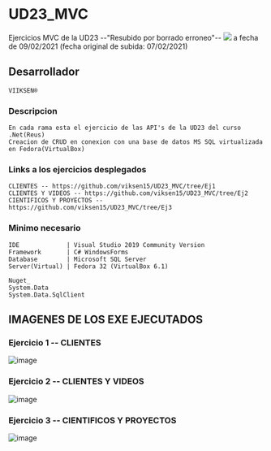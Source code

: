 # UD23_MVC
Ejercicios MVC de la UD23 --"Resubido por borrado erroneo"--
![](https://media.ttmind.com/Media/tech/article_22_8-8-201810-19-28AM.jpg)
a fecha de 09/02/2021 (fecha original de subida: 07/02/2021)

## Desarrollador
``
VIIKSEN®
``
### Descripcion
````
En cada rama esta el ejercicio de las API's de la UD23 del curso .Net(Reus)
Creacion de CRUD en conexion con una base de datos MS SQL virtualizada en Fedora(VirtualBox)
````
### Links a los ejercicios desplegados
````
CLIENTES -- https://github.com/viksen15/UD23_MVC/tree/Ej1
CLIENTES Y VIDEOS -- https://github.com/viksen15/UD23_MVC/tree/Ej2
CIENTIFICOS Y PROYECTOS -- https://github.com/viksen15/UD23_MVC/tree/Ej3
````
### Minimo necesario
````
IDE             | Visual Studio 2019 Community Version
Framework       | C# WindowsForms
Database        | Microsoft SQL Server
Server(Virtual) | Fedora 32 (VirtualBox 6.1)

Nuget_
System.Data
System.Data.SqlClient
````
## IMAGENES DE LOS EXE EJECUTADOS
### Ejercicio 1 -- CLIENTES
![image](https://user-images.githubusercontent.com/76480566/107582935-7db5e200-6bfa-11eb-92ee-522b9cf2f53f.png)
### Ejercicio 2 -- CLIENTES Y VIDEOS
![image](https://user-images.githubusercontent.com/76480566/107582875-64149a80-6bfa-11eb-863e-91513689c137.png)
### Ejercicio 3 -- CIENTIFICOS Y PROYECTOS
![image](https://user-images.githubusercontent.com/76480566/107583117-c5d50480-6bfa-11eb-98ed-0f37a9e14bd2.png)
